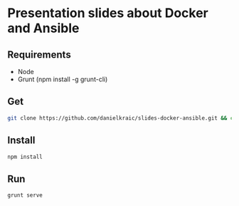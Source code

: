 # Presentation slides about Docker and Ansible

## Requirements

* Node
* Grunt (npm install -g grunt-cli)

## Get

```bash
git clone https://github.com/danielkraic/slides-docker-ansible.git && cd slides-docker-ansible
```

## Install

```bash
npm install
```

## Run

```bash
grunt serve
```
